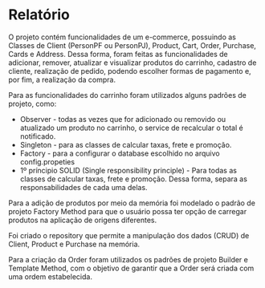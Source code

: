 #  Relatório

O projeto contém funcionalidades de um e-commerce, possuindo as Classes de Client (PersonPF ou PersonPJ), Product, Cart, Order, Purchase, Cards e Address.
Dessa forma, foram feitas as funcionalidades de adicionar, remover, atualizar e visualizar produtos do carrinho, cadastro de cliente, realização de pedido, podendo escolher
formas de pagamento e, por fim, a realização da compra.

Para as funcionalidades do carrinho foram utilizados alguns padrões de projeto, como: 

* Observer - todas as vezes que for adicionado ou removido ou atualizado um produto no carrinho, o service de recalcular o total é notificado. 
* Singleton - para as classes de calcular taxas, frete e promoção.
* Factory - para a configurar o database escolhido no arquivo config.propeties
* 1º príncipio SOLID (Single responsibility principle) - Para todas as classes de calcular taxas, frete e promoção. Dessa forma, separa as responsabilidades
de cada uma delas.


Para a adição de produtos por meio da memória foi modelado o padrão de projeto Factory Method para que o usuário possa ter opção de
carregar produtos na aplicação de origens diferentes.

Foi criado o repository que permite a manipulação dos dados (CRUD) de Client, Product e Purchase na memória.

Para a criação da Order foram utilizados os padrões de projeto Builder e Template Method, com o objetivo de garantir que a Order será criada com uma ordem estabelecida.
